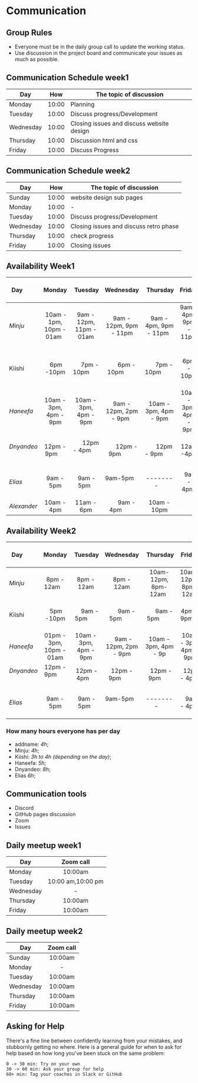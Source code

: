 # Communication

## Group Rules

<!-- any general rules you'd like to set for your group? -->

- Everyone must be in the daily group call to update the working status.
- Use discussion in the project board and communicate your issues as much as
  possible.

## Communication Schedule week1

| Day       |  How  | The topic of discussion                   |
| --------- | :---: | ----------------------------------------- |
| Monday    | 10:00 | Planning                                  |
| Tuesday   | 10:00 | Discuss progress/Development              |
| Wednesday | 10:00 | Closing issues and discuss website design |
| Thursday  | 10:00 | Discussion html and css                   |
| Friday    | 10:00 | Discuss Progress                          |

## Communication Schedule week2

| Day       |  How  | The topic of discussion                |
| --------- | :---: | -------------------------------------- |
| Sunday    | 10:00 | website design sub pages               |
| Monday    | 10:00 | -                                      |
| Tuesday   | 10:00 | Discuss progress/Development           |
| Wednesday | 10:00 | Closing issues and discuss retro phase |
| Thursday  | 10:00 | check progress                         |
| Friday    | 10:00 | Closing issues                         |

## Availability Week1

| Day          |          Monday            |        Tuesday          |        Wednesday          |        Thursday          |         Friday          |  Saturday   |             Sunday              |
| ------------ | :------------------------: | :---------------------: | :-----------------------: | :----------------------: | :---------------------: | :---------: | :-----------------------------: |
| _Minju_      |  10am - 1pm, 10pm - 01am   | 9am - 12pm, 11pm - 01am |  9am - 12pm, 9pm - 11pm   | 9am - 4pm, 9pm - 11pm    | 9am - 4pm, 9pm - 11pm   | 11am - 1pm  |           9pm - 12am            |
| Kiishi       |         6pm -10pm          |       7pm - 10pm        |       6pm - 10pm          |       7pm - 10pm         |       6pm - 10pm        | 9am - 5pm   |           6pm - 10pm            |
| _Haneefa_    |   10am - 3pm, 4pm - 9pm    |  10am - 3pm, 4pm - 9pm  |  9am - 12pm, 2pm - 9pm    |  10am - 3pm, 4pm - 9pm   |  10am - 3pm, 4pm - 9pm  |  4pm - 8pm  |            6pm - 9pm            |
| _Dnyandeo_   |        12pm - 9pm          |       12pm - 4pm        |       12pm - 9pm          |       12pm - 9pm         |       12am -4pm         |     -       |  after class till 9pm           |
| _Elias_      |         9am - 5pm          |       9am - 5pm         |      9am-5pm              |       --------           |        9am - 4pm        |   9am-2pm   |      after class until 8pm      |
| _Alexander_  |         10am - 4pm         |       11am - 6pm        |        9am - 4pm          |       10am - 10pm        |                         | 10am - 12pm |                                 |

## Availability Week2

| Day          |         Monday           |        Tuesday         |       Wednesday         |        Thursday         |         Friday         |  Saturday   |         Sunday         |
| ------------ | :----------------------: | :--------------------: | :---------------------: | :---------------------: | :--------------------: | :---------: | :--------------------: |
| _Minju_      |      8pm - 12am          |       8pm - 12am       |       8pm - 12am        |  10am-12pm, 8pm-12am    |  10am-12pm, 8pm-12am   | 8pm - 12am  |                        |
| Kiishi       |        5pm -10pm         |       9am - 5pm        |       9am - 5pm         |       9am - 5pm         |       4pm - 9pm        | 9am - 5pm   |       6pm - 10pm       |
| _Haneefa_    | 01pm - 3pm, 10pm - 01am  | 10am - 3pm, 4pm - 9pm  |   9am - 12pm, 2pm - 9pm |  10am - 3pm, 4pm - 9p   | 10am - 3pm, 4pm - 9pm  |  4pm - 8pm  |      01pm - 12am       |
| _Dnyandeo_   |    12pm - 9pm            |     12pm - 4pm         |   12pm - 9pm            |     12pm - 9pm          |       12pm - 4pm       |       -     |   after class till 9pm |
| _Elias_      |        9am - 5pm         |       9am - 5pm        |     9am-5pm             |      --------           |        9am - 4pm       |   9am-2pm   |  after class until 8pm |

### How many hours everyone has per day

- addname: _4h_;
- Minju: _4h_;
- Kiishi: _3h to 4h (depending on the day)_;
- Haneefa: _5h_;
- Dnyandeo: _8h_;
- Elias _6h_;

## Communication tools

- Discord
- GitHub pages discussion
- Zoom
- Issues

## Daily meetup week1

| Day       |     Zoom call     |
| --------- | :---------------: |
| Monday    |      10:00am      |
| Tuesday   | 10:00 am,10:00 pm |
| Wednesday |         -         |
| Thursday  |      10:00am      |
| Friday    |      10:00am      |

## Daily meetup week2

| Day       | Zoom call |
| --------- | :-------: |
| Sunday    |  10:00am  |
| Monday    |     -     |
| Tuesday   |  10:00am  |
| Wednesday |  10:00am  |
| Thursday  |  10:00am  |
| Friday    |  10:00am  |

## Asking for Help

There's a fine line between confidently learning from your mistakes, and
stubbornly getting no where. Here is a general guide for when to ask for help
based on how long you've been stuck on the same problem:

    0 -> 30 min: Try on your own
    30 -> 60 min: Ask your group for help
    60+ min: Tag your coaches in Slack or GitHub
